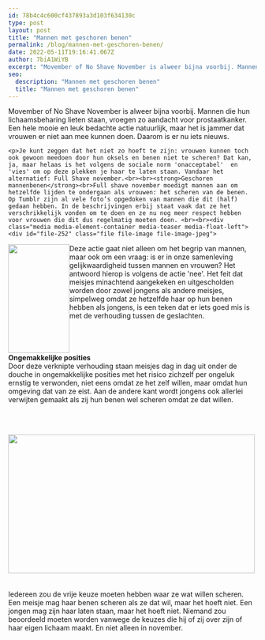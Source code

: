 ```yaml
---
id: 78b4c4c600cf437893a3d103f634130c
type: post
layout: post
title: "Mannen met geschoren benen"
permalink: /blog/mannen-met-geschoren-benen/
date: 2022-05-11T19:16:41.067Z
author: 7biA1WiYB
excerpt: "Movember of No Shave November is alweer bijna voorbij. Mannen die hun lichaamsbeharing lieten staan, vroegen zo aandacht voor prostaatkanker. Een hele mooie en leuk bedachte actie natuurlijk, maar het is jammer dat vrouwen er niet aan mee kunnen doen. Daarom is er nu iets nieuws.   "
seo:
  description: "Mannen met geschoren benen"
  title: "Mannen met geschoren benen"
---
```

Movember of No Shave November is alweer bijna voorbij. Mannen die hun lichaamsbeharing lieten staan, vroegen zo aandacht voor prostaatkanker. Een hele mooie en leuk bedachte actie natuurlijk, maar het is jammer dat vrouwen er niet aan mee kunnen doen. Daarom is er nu iets nieuws.   

    <p>Je kunt zeggen dat het niet zo hoeft te zijn: vrouwen kunnen toch ook gewoon meedoen door hun oksels en benen niet te scheren? Dat kan, ja, maar helaas is het volgens de sociale norm 'onacceptabel'  en 'vies' om op deze plekken je haar te laten staan. Vandaar het alternatief: Full Shave november.<br><br><strong>Geschoren mannenbenen</strong><br>Full shave november moedigt mannen aan om hetzelfde lijden te ondergaan als vrouwen: het scheren van de benen. Op Tumblr zijn al vele foto’s opgedoken van mannen die dit (half) gedaan hebben. In de beschrijvingen erbij staat vaak dat ze het verschrikkelijk vonden om te doen en ze nu nog meer respect hebben voor vrouwen die dit dus regelmatig moeten doen. <br><br><div class="media media-element-container media-teaser media-float-left"><div id="file-252" class="file file-image file-image-jpeg">

        
  
  <div class="content">
    <a href="/files/benen2jpeg-0"><img height="220" width="124" style="float: left;" class="media-element file-teaser" src="https://7dagen.netlify.app/sites/default/files/styles/medium/public/benen2_0.jpeg?itok=jeHsfptU" alt=""></a>  </div>

  
</div>
</div>Deze actie gaat niet alleen om het begrip van mannen, maar ook om een vraag: is er in onze samenleving gelijkwaardigheid tussen mannen en vrouwen? Het antwoord hierop is volgens de actie 'nee'. Het feit dat meisjes minachtend aangekeken en uitgescholden worden door zowel jongens als andere meisjes, simpelweg omdat ze hetzelfde haar op hun benen hebben als jongens, is een teken dat er iets goed mis is met de verhouding tussen de geslachten.<br><br><br><br><br><strong>Ongemakkelijke posities </strong><br>Door deze verknipte verhouding staan meisjes dag in dag uit onder de douche in ongemakkelijke posities met het risico zichzelf per ongeluk ernstig te verwonden, niet eens omdat ze het zelf willen, maar omdat hun omgeving dat van ze eist. Aan de andere kant wordt jongens ook allerlei verwijten gemaakt als zij hun benen wel scheren omdat ze dat willen.
<p><br><br><div class="media media-element-container media-default"><div id="file-250" class="file file-image file-image-jpeg">

        
  
  <div class="content">
    <img height="281" width="500" class="media-element file-default" src="https://7dagen.netlify.app/sites/default/files/benen3.jpeg" alt="">  </div>

  
</div>
</div><br><br>Iedereen zou de vrije keuze moeten hebben waar ze wat willen scheren. Een meisje mag haar benen scheren als ze dat wil, maar het hoeft niet. Een jongen mag zijn haar laten staan, maar het hoeft niet. Niemand zou beoordeeld moeten worden vanwege de keuzes die hij of zij over zijn of haar eigen lichaam maakt. En niet alleen in november.  
